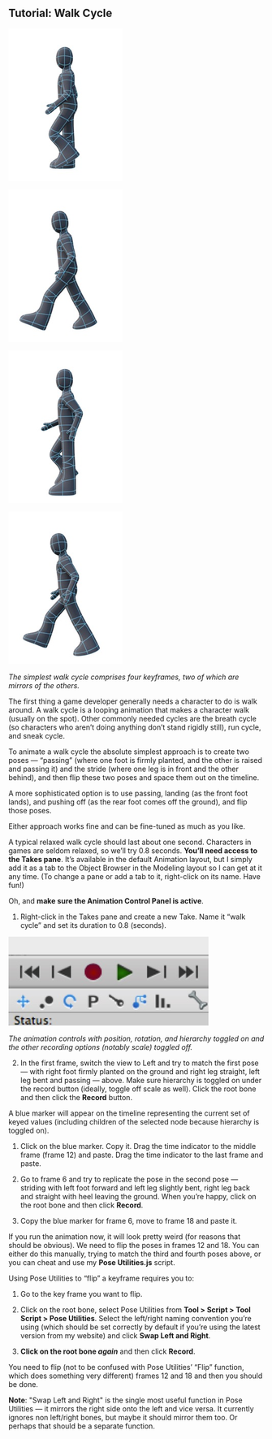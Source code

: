 ## Tutorial: Walk Cycle

![](pastedGraphic-514-1.jpg)

![](pastedGraphic-515-1.jpg)

![](pastedGraphic-516-1.jpg)

![](pastedGraphic-517-1.jpg)

*The simplest walk cycle comprises four keyframes, two of which are mirrors of the others.*

The first thing a game developer generally needs a character to do is walk around. A walk cycle is a looping animation that makes a character walk (usually on the spot). Other commonly needed cycles are the breath cycle (so characters who aren’t doing anything don’t stand rigidly still), run cycle, and sneak cycle.

To animate a walk cycle the absolute simplest approach is to create two poses — “passing” (where one foot is firmly planted, and the other is raised and passing it) and the stride (where one leg is in front and the other behind), and then flip these two poses and space them out on the timeline.

A more sophisticated option is to use passing, landing (as the front foot lands), and pushing off (as the rear foot comes off the ground), and flip those poses.

Either approach works fine and can be fine-tuned as much as you like.

A typical relaxed walk cycle should last about one second. Characters in games are seldom relaxed, so we’ll try 0.8 seconds. **You’ll need access to the Takes pane**. It’s available in the default Animation layout, but I simply add it as a tab to the Object Browser in the Modeling layout so I can get at it any time. (To change a pane or add a tab to it, right-click on its name. Have fun!)

Oh, and **make sure the Animation Control Panel is active**.

1. Right-click in the Takes pane and create a new Take. Name it “walk cycle” and set its duration to 0.8 (seconds).

![](pastedGraphic-518-1.jpg)

*The animation controls with position, rotation, and hierarchy toggled on and the other recording options (notably scale) toggled off.*

2. In the first frame, switch the view to Left and try to match the first pose — with right foot firmly planted on the ground and right leg straight, left leg bent and passing — above. Make sure hierarchy is toggled on under the record button (ideally, toggle off scale as well). Click the root bone and then click the **Record** button. 

A blue marker will appear on the timeline representing the current set of keyed values (including children of the selected node because hierarchy is toggled on).

1. Click on the blue marker. Copy it. Drag the time indicator to the middle frame (frame 12) and paste. Drag the time indicator to the last frame and paste.

2. Go to frame 6 and try to replicate the pose in the second pose — striding with left foot forward and left leg slightly bent, right leg back and straight with heel leaving the ground. When you’re happy, click on the root bone and then click **Record**.

3. Copy the blue marker for frame 6, move to frame 18 and paste it.

If you run the animation now, it will look pretty weird (for reasons that should be obvious). We need to flip the poses in frames 12 and 18. You can either do this manually, trying to match the third and fourth poses above, or you can cheat and use my **Pose Utilities.js** script.

Using Pose Utilities to “flip” a keyframe requires you to:

1. Go to the key frame you want to flip.

2. Click on the root bone, select Pose Utilities from **Tool \> Script \> Tool Script \> Pose Utilities**. Select the left/right naming convention you’re using (which should be set correctly by default if you’re using the latest version from my website) and click **Swap Left and Right**.

3. **Click on the root bone *again*** and then click **Record**.

You need to flip (not to be confused with Pose Utilities’ “Flip” function, which does something very different) frames 12 and 18 and then you should be done.

**Note**: "Swap Left and Right" is the single most useful function in Pose Utilities — it mirrors the right side onto the left and vice versa. It currently ignores non left/right bones, but maybe it should mirror them too. Or perhaps that should be a separate function.

